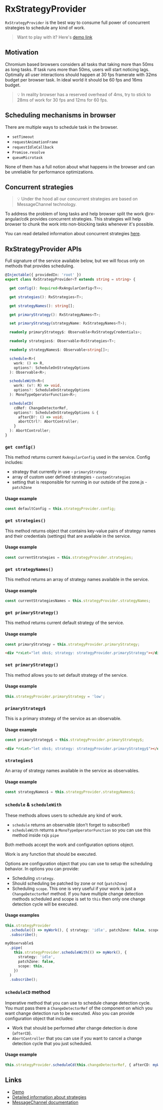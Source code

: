 # RxStrategyProvider

`RxStrategyProvider` is the best way to consume full power of concurrent strategies to schedule any kind of work.

> Want to play with it? Here's [demo link](https://stackblitz.com/edit/angular-ivy-1vfpoe)

## Motivation

Chromium based browsers considers all tasks that taking more than 50ms as long tasks. If task runs more than 50ms, users will start noticing lags. Optimally all user interactions should happen at 30 fps framerate with 32ms budget per browser task. In ideal world it should be 60 fps and 16ms budget.

> 💡 In reality browser has a reserved overhead of 4ms, try to stick to 28ms of work for 30 fps and 12ms for 60 fps.

## Scheduling mechanisms in browser

There are multiple ways to schedule task in the browser.

- `setTimeout`
- `requestAnimationFrame`
- `requestIdleCallback`
- `Promise.resolve`
- `queueMicrotask`

None of them has a full notion about what happens in the browser and can be unreliable for performance optimizations.

## Concurrent strategies

> 💡 Under the hood all our concurrent strategies are based on MessageChannel technology.

To address the problem of long tasks and help browser split the work @rx-angular/cdk provides concurrent strategies. This strategies will help browser to chunk the work into non-blocking tasks whenever it's possible.

You can read detailed information about concurrent strategies [here](concurrent-strategies.md).

## RxStrategyProvider APIs

Full signature of the service available below, but we will focus only on methods that provides scheduling.

```typescript
@Injectable({ providedIn: 'root' })
export class RxStrategyProvider<T extends string = string> {

  get config(): Required<RxAngularConfig<T>>;

  get strategies(): RxStrategies<T>;

  get strategyNames(): string[];

  get primaryStrategy(): RxStrategyNames<T>;

  set primaryStrategy(strategyName: RxStrategyNames<T>);

  readonly primaryStrategy$: Observable<RxStrategyCredentials>;

  readonly strategies$: Observable<RxStrategies<T>;

  readonly strategyNames$: Observable<string[]>;

  schedule<R>(
    work: () => R,
    options?: ScheduleOnStrategyOptions
  ): Observable<R>;

  scheduleWith<R>(
    work: (v?: R) => void,
    options?: ScheduleOnStrategyOptions
  ): MonoTypeOperatorFunction<R>;

  scheduleCD(
    cdRef: ChangeDetectorRef,
    options?: ScheduleOnStrategyOptions & {
      afterCD?: () => void;
      abortCtrl?: AbortController;
    }
  ): AbortController;
}
```

### `get config()`

This method returns current `RxAngularConfig` used in the service.
Config includes:

- strategy that currently in use - `primaryStrategy`
- array of custom user defined strategies - `customStrategies`
- setting that is responsible for running in our outside of the zone.js - `patchZone`

#### Usage example

```typescript
const defaultConfig = this.strategyProvider.config;
```

### `get strategies()`

This method returns object that contains key-value pairs of strategy names and their credentials (settings) that are available in the service.

#### Usage example

```typescript
const currentStrategies = this.strategyProvider.strategies;
```

### `get strategyNames()`

This method returns an array of strategy names available in the service.

#### Usage example

```typescript
const currentStrategiesNames = this.strategyProvider.strategyNames;
```

### `get primaryStrategy()`

This method returns current default strategy of the service.

#### Usage example

```typescript
const primaryStrategy = this.strategyProvider.primaryStrategy;
```

```html
<div *rxLet="let obs$; strategy: strategyProvider.primaryStrategy"></div>
```

### `set primaryStrategy()`

This method allows you to set default strategy of the service.

#### Usage example

```typescript
this.strategyProvider.primaryStrategy = 'low';
```

### `primaryStrategy$`

This is a primary strategy of the service as an observable.

#### Usage example

```typescript
const primaryStrategy$ = this.strategyProvider.primaryStrategy$;
```

```html
<div *rxLet="let obs$; strategy: strategyProvider.primaryStrategy$"></div>
```

### `strategies$`

An array of strategy names available in the service as observables.

#### Usage example

```typescript
const strategyNames$ = this.strategyProvider.strategyNames$;
```

### `schedule` & `scheduleWith`

These methods allows users to schedule any kind of work.

- `schedule` returns an observable (don't forget to subscribe!)
- `scheduleWith` returns a `MonoTypeOperatorFunction` so you can use this method inside rxjs `pipe`

Both methods accept the work and configuration options object.

Work is any function that should be executed.

Options are configuration object that you can use to setup the scheduling behavior. In options you can provide:

- Scheduling `strategy`.
- Should scheduling be patched by zone or not (`patchZone`)
- Scheduling `scope`. This one is very useful if your work is just a `ChangeDetectorRef` method. If you have multiple change detection methods scheduled and scope is set to `this` then only one change detection cycle will be executed.

#### Usage examples

```typescript
this.strategyProvider
  .schedule(() => myWork(), { strategy: 'idle', patchZone: false, scope: this })
  .subscribe();

myObservable$
  .pipe(
    this.strategyProvider.scheduleWith(() => myWork(), {
      strategy: 'idle',
      patchZone: false,
      scope: this,
    })
  )
  .subscribe();
```

### `scheduleCD` method

Imperative method that you can use to schedule change detection cycle. You must pass there a `ChangeDetectorRef` of the component on which you want change detection run to be executed. Also you can provide configuration object that includes:

- Work that should be performed after change detection is done (`afterCD`).
- `AbortController` that you can use if you want to cancel a change detection cycle that you just scheduled.

#### Usage example

```typescript
this.strategyProvider.scheduleCd(this.changeDetectorRef, { afterCD: myWork() });
```

## Links

- [Demo](https://stackblitz.com/edit/angular-ivy-1vfpoe)
- [Detailed information about strategies](render-strategies.mdx)
- [MessageChannel documentation](https://developer.mozilla.org/en-US/docs/Web/API/MessageChannel)
